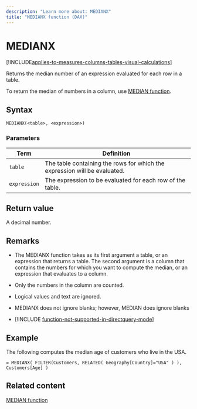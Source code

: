 ```yaml
---
description: "Learn more about: MEDIANX"
title: "MEDIANX function (DAX)"
---
```

# MEDIANX

[!INCLUDE[applies-to-measures-columns-tables-visual-calculations](includes/applies-to-measures-columns-tables-visual-calculations.md)]

Returns the median number of an expression evaluated for each row in a table.

To return the median of numbers in a column, use [MEDIAN function](median-function-dax.md).

## Syntax

```dax
MEDIANX(<table>, <expression>)
```

### Parameters

|Term|Definition|
|--------|--------------|
|`table`|The table containing the rows for which the expression will be evaluated.|
|`expression`|The expression to be evaluated for each row of the table.|

## Return value

A decimal number.

## Remarks

- The MEDIANX function takes as its first argument a table, or an expression that returns a table. The second argument is a column that contains the numbers for which you want to compute the median, or an expression that evaluates to a column.

- Only the numbers in the column are counted. 

- Logical values and text are ignored.

- MEDIANX does not ignore blanks; however, MEDIAN does ignore blanks

- [!INCLUDE [function-not-supported-in-directquery-mode](includes/function-not-supported-in-directquery-mode.md)]

## Example

The following computes the median age of customers who live in the USA.

```dax
= MEDIANX( FILTER(Customers, RELATED( Geography[Country]="USA" ) ), Customers[Age] )
```

## Related content

[MEDIAN function](median-function-dax.md)
